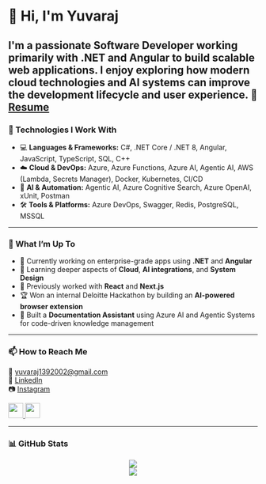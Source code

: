 # 👋 Hi, I'm Yuvaraj

I'm a passionate **Software Developer** working primarily with **.NET** and **Angular** to build scalable web applications. I enjoy exploring how modern **cloud technologies** and **AI systems** can improve the development lifecycle and user experience.
📄[Resume](https://drive.google.com/file/d/18jLDMBUevvLdBlT8l_EnozRS7_Ir1M0S/view?usp=drive_link)
---

### 🔧 Technologies I Work With

- 💻 **Languages & Frameworks:** C#, .NET Core / .NET 8, Angular, JavaScript, TypeScript, SQL, C++
- ☁️ **Cloud & DevOps:** Azure, Azure Functions, Azure AI, Agentic AI, AWS (Lambda, Secrets Manager), Docker, Kubernetes, CI/CD
- 🧠 **AI & Automation:** Agentic AI, Azure Cognitive Search, Azure OpenAI, xUnit, Postman
- 🛠️ **Tools & Platforms:** Azure DevOps, Swagger, Redis, PostgreSQL, MSSQL

---

### 🚀 What I’m Up To

- 🔭 Currently working on enterprise-grade apps using **.NET** and **Angular**  
- 🌱 Learning deeper aspects of **Cloud**, **AI integrations**, and **System Design**  
- 🧠 Previously worked with **React** and **Next.js**  
- 🏆 Won an internal Deloitte Hackathon by building an **AI-powered browser extension**  
- 📂 Built a **Documentation Assistant** using Azure AI and Agentic Systems for code-driven knowledge management  

---

### 📫 How to Reach Me

📧 yuvaraj1392002@gmail.com  
📎 [LinkedIn](https://www.linkedin.com/in/yuvaraj-524b19190)  
📷 [Instagram](https://www.instagram.com/yuvi.627/)  

<div align="left">
  <a href="https://www.instagram.com/yuvi.627/" target="_blank">
    <img src="https://img.icons8.com/cute-clipart/64/000000/instagram-new.png" width="30" />
  </a>
  <a href="https://www.linkedin.com/in/yuvaraj-524b19190" target="_blank">
    <img src="https://img.icons8.com/cute-clipart/64/000000/linkedin.png" width="30" />
  </a>
</div>

---

### 📊 GitHub Stats

<p align="center">
  <img src="https://github-readme-stats.vercel.app/api?username=yuvi-dot-in&show_icons=true&title_color=ffff&icon_color=35ace8&text_color=ebe046&bg_color=151515" />
  <br>
  <img src="https://github-readme-stats.vercel.app/api/top-langs/?username=yuvi-dot-in&theme=tokyonight" />
</p>
